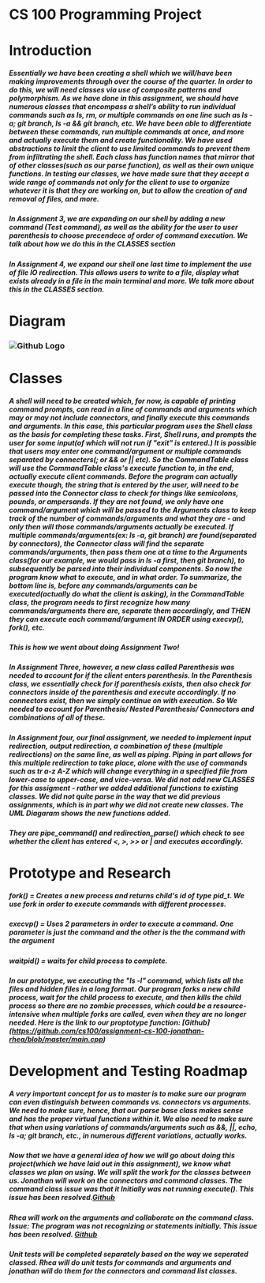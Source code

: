 # CS 100 Programming Project

# Introduction
##### Essentially we have been creating a shell which we will/have been making improvements through over the course of the quarter. In order to do this, we will need classes via use of composite patterns and polymorphism. As we have done in this assignment, we should have numerous classes that encompass a shell’s ability to run individual commands such as ls, rm, or multiple commands on one line such as ls -a; git branch, ls -a && git branch, etc. We have been able to differentiate between these commands, run multiple commands at once, and more and actually execute them and create functionality. We have used abstractions to limit the client to use limited commands to prevent them from infiltrating the shell. Each class has function names that mirror that of other classes(such as our parse function),  as well as their own unique functions. In testing our classes, we have made sure that they accept a wide range of commands not only for the client to use to organize whatever it is that they are working on, but to allow the creation of and removal of files, and more.

##### In Assignment 3, we are expanding on our shell by adding a new command (Test command), as well as the ability for the user to user parenthesis to choose precendece of order of command execution. We talk about how we do this in the CLASSES section

##### In Assignment 4, we expand our shell one last time to implement the use of file IO redirection. This allows users to write to a file, display what exists already in a file in the main terminal and more. We talk more about this in the CLASSES section.
# Diagram

### ![Github Logo](https://github.com/cs100/assignment-cs-100-jonathan-rhea/blob/master/images/UMLdiagaram.jpeg)


# Classes
##### A shell will need to be created which, for now, is capable of printing command prompts, can read in a line of commands and arguments which may or may not include connectors, and finally execute this commands and arguments. In this case, this particular program uses the Shell class as the basis for completing these tasks. First, Shell runs, and prompts the user for some input(of which will not run if "exit" is entered.) It is possible that users may enter one command/argument or multiple commands separated by connecters(; or && or || etc). So the CommandTable class will use the CommandTable class's execute function to, in the end, actually execute client commands. Before the program can actually execute though, the string that is entered by the user, will need to be passed into the Connector class to check for things like semicolons, pounds, or ampersands. If they are not found, we only have one command/argument which will be passed to the Arguments class to keep track of the number of commands/arguments and what they are - and only then will those commands/arguments actually be executed. If multiple commands/arguments(ex: ls -a, git branch) are found(separated by connectors),  the Connector class will find the separate commands/arguments, then pass them one at a time to the Arguments class(for our example, we would pass in ls -a first, then git branch), to subsequently be parsed into their individual components. So now the program know what to execute, and in what order. To summarize, the bottom line is, before any commands/arguments can be executed(actually do what the client is asking), in the CommandTable class, the program needs to first recognize how many commands/arguments there are, separate them accordingly, and THEN they can execute each command/argument IN ORDER using execvp(), fork(), etc.
##### This is how we went about doing Assignment Two!

##### In Assignment Three, however, a new class called Parenthesis was needed to account for if the client enters parenthesis. In the Parenthesis class, we essentially check for if parenthesis exists, then also check for connectors inside of the parenthesis and execute accordingly. If no connectors exist, then we simply continue on with execution. So We needed to account for Parenthesis/ Nested Parenthesis/ Connectors and combinations of all of these.

##### In Assignment four, our final assignment, we needed to implement input redirection, output redirection, a combination of these (multiple redirections) on the same line, as well as piping. Piping in part allows for this multiple redirection to take place, alone with the use of commands such as tr a-z A-Z which will change everything in a specified file from lower-case to upper-case, and vice-versa. We did not add new CLASSES for this assigment - rather we added additional functions to existing classes. We did not quite parse in the way that we did previous assignments, which is in part why we did not create new classes. The UML Diagaram shows the new functions added.
##### They are pipe_command() and redirection_parse() which check to see whether the client has entered <, >, >> or | and executes accordingly.


# Prototype and Research
##### fork() = Creates a new process and returns child's id of type pid_t. We use fork in order to execute commands with different processes.

##### execvp() = Uses 2 parameters in order to execute a command. One parameter is just the command and the other is the the command with the argument

##### waitpid() = waits for child process to complete.

##### In our prototype, we executing the "ls -l" command, which lists all the files and hidden files in a long format. Our program forks a new child process, wait for the child process to execute, and then kills the child process so there are no zombie processes, which could be a resource-intensive when multiple forks are called, even when they are no longer needed. Here is the link to our proptotype function: [Github] (https://github.com/cs100/assignment-cs-100-jonathan-rhea/blob/master/main.cpp)



# Development and Testing Roadmap
##### A very important concept for us to master is to make sure our program can even distinguish between commands vs. connectors vs arguments. We need to make sure, hence, that our parse base class makes sense and has the proper virtual functions within it. We also need to make sure that when using variations of commands/arguments such as &&, ||, echo, ls -a; git branch, etc., in numerous different variations, actually works.

##### Now that we have a general idea of how we will go about doing this project(which we have laid out in this assignment), we know what classes we plan on using. We will split the work for the classes between us. Jonathan will work on the connectors and command classes. The command class issue was that it Initially was not running execute().  This issue has been resolved.[Github](https://github.com/cs100/assignment-cs-100-jonathan-rhea/issues/6#issue-411141393)

##### Rhea will work on the arguments and collaborate on the command class. Issue: The program was not recognizing or statements initially. This issue has been resolved. [Github](https://github.com/cs100/assignment-cs-100-jonathan-rhea/issues/7#issue-411141517)


##### Unit tests will be completed separately based on the way we seperated classed. Rhea will do unit tests for commands and arguments and jonathan will do them for the connectors and command list classes.

